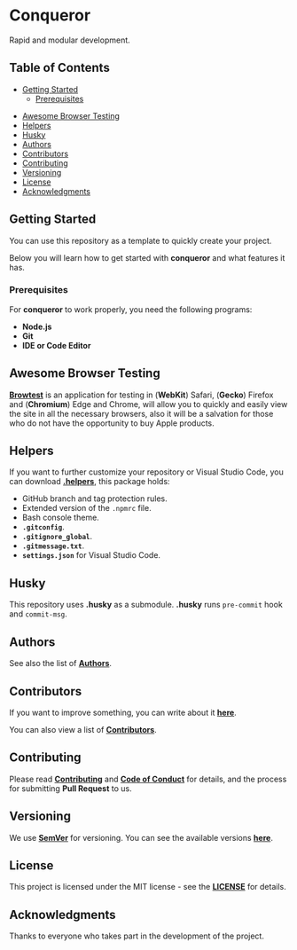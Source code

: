 # Conqueror

Rapid and modular development.

## Table of Contents

-   [Getting Started](#getting-started)
    -   [Prerequisites](#prerequisites)
<!-- -   [Features](#features) -->
<!-- -   [Package.json scripts](#packagejson-scripts) -->

<!-- -   [ArchUI](#archui) -->
-   [Awesome Browser Testing](#awesome-browser-testing)
-   [Helpers](#helpers)
-   [Husky](#husky)
-   [Authors](#authors)
-   [Contributors](#contributors)
-   [Contributing](#contributing)
-   [Versioning](#versioning)
-   [License](#license)
-   [Acknowledgments](#acknowledgments)

## Getting Started

You can use this repository as a template to quickly create your project.

Below you will learn how to get started with **conqueror**
and what features it has.

### Prerequisites

For **conqueror** to work properly, you need the following programs:

-   **Node.js**
-   **Git**
-   **IDE or Code Editor**

<!-- ## ArchUI

This project uses the [**ArchUI**](https://github.com/Conqueror-Site-Builder/arch-ui)
library, so there is no need to create files like reset.scss, typography.scss,
mixins.scss, etc. only if you don't have your own developments. -->

<!-- > [!TIP]
> For more comfortable work with the library you can download
> [**.helpers**](https://github.com/Conqueror-Site-Builder/.helpers). -->

## Awesome Browser Testing

[**Browtest**](https://github.com/Conqueror-Site-Builder/browtest)
is an application for testing in (**WebKit**) Safari, (**Gecko**) Firefox and
(**Chromium**) Edge and Chrome, will allow you to quickly and easily view
the site in all the necessary browsers, also it will be a salvation for
those who do not have the opportunity to buy Apple products.

## Helpers

If you want to further customize your repository or Visual Studio Code,
you can download [**.helpers**](https://github.com/Conqueror-Site-Builder/.helpers),
this package holds:

-   GitHub branch and tag protection rules.
-   Extended version of the `.npmrc` file.
-   Bash console theme.
-   **`.gitconfig`**.
-   **`.gitignore_global`**.
-   **`.gitmessage.txt`**.
-   **`settings.json`** for Visual Studio Code.

## Husky

This repository uses **.husky** as a submodule.
**.husky** runs `pre-commit` hook and `commit-msg`.

## Authors

See also the list of [**Authors**](AUTHORS.md).

## Contributors

If you want to improve something, you can write about it
[**here**](https://github.com/Conqueror-Site-Builder/conqueror/issues/new/choose).

You can also view a list of [**Contributors**](CONTRIBUTORS.md).

## Contributing

Please read [**Contributing**](CONTRIBUTING.md)
and [**Code of Conduct**](CODE_OF_CONDUCT.md) for details,
and the process for submitting **Pull Request** to us.

## Versioning

We use [**SemVer**](https://semver.org) for versioning.
You can see the available versions
[**here**](https://github.com/Conqueror-Site-Builder/conqueror/tags).

## License

This project is licensed under the MIT license - see the
[**LICENSE**](LICENSE) for details.

## Acknowledgments

Thanks to everyone who takes part in the development of the project.
